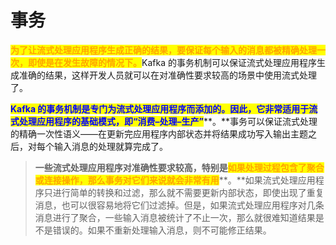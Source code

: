 # 事务

<mark style="color:orange;">**为了让流式处理应用程序生成正确的结果，要保证每个输入的消息都被精确处理一次，即使是在发生故障的情况下。**</mark>Kafka 的事务机制可以保证流式处理应用程序生成准确的结果，这样开发人员就可以在对准确性要求较高的场景中使用流式处理了。

<mark style="color:blue;">**Kafka 的事务机制是专门为流式处理应用程序而添加的。因此，它非常适用于流式处理应用程序的基础模式，即“消费–处理–生产”**</mark>**。**事务可以保证流式处理的精确一次性语义——在更新完应用程序内部状态并将结果成功写入输出主题之后，对每个输入消息的处理就算完成了。

> **一些流式处理应用程序对准确性要求较高，特别是**<mark style="color:orange;">**如果处理过程包含了聚合或连接操作，那么事务对它们来说就会非常有用**</mark>**。**如果流式处理应用程序只进行简单的转换和过滤，那么就不需要更新内部状态，即使出现了重复消息，也可以很容易地将它们过滤掉。但是，如果流式处理应用程序对几条消息进行了聚合，一些输入消息被统计了不止一次，那么就很难知道结果是不是错误的。如果不重新处理输入消息，则不可能修正结果。
